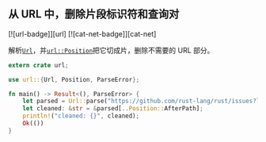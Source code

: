 ## 从 URL 中，删除片段标识符和查询对

[![url-badge]][url] [![cat-net-badge]][cat-net]

解析[`Url`]，并[`url::Position`]把它切成片，删除不需要的 URL 部分。

```rust
extern crate url;

use url::{Url, Position, ParseError};

fn main() -> Result<(), ParseError> {
    let parsed = Url::parse("https://github.com/rust-lang/rust/issues?labels=E-easy&state=open")?;
    let cleaned: &str = &parsed[..Position::AfterPath];
    println!("cleaned: {}", cleaned);
    Ok(())
}
```

[`url::position`]: https://docs.rs/url/*/url/enum.Position.html
[`url`]: https://docs.rs/url/*/url/struct.Url.html
